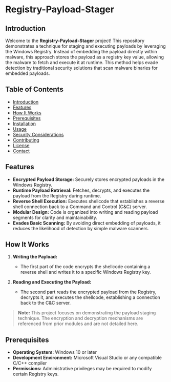 # Registry-Payload-Stager

## **Introduction**

Welcome to the **Registry-Payload-Stager** project! This repository demonstrates a technique for staging and executing payloads by leveraging the Windows Registry. Instead of embedding the payload directly within malware, this approach stores the payload as a registry key value, allowing the malware to fetch and execute it at runtime. This method helps evade detection by traditional security solutions that scan malware binaries for embedded payloads.

## **Table of Contents**
- [Introduction](#introduction)
- [Features](#features)
- [How It Works](#how-it-works)
- [Prerequisites](#prerequisites)
- [Installation](#installation)
- [Usage](#usage)
- [Security Considerations](#security-considerations)
- [Contributing](#contributing)
- [License](#license)
- [Contact](#contact)

## **Features**
- **Encrypted Payload Storage:** Securely stores encrypted payloads in the Windows Registry.
- **Runtime Payload Retrieval:** Fetches, decrypts, and executes the payload from the Registry during runtime.
- **Reverse Shell Execution:** Executes shellcode that establishes a reverse shell connection back to a Command and Control (C&C) server.
- **Modular Design:** Code is organized into writing and reading payload segments for clarity and maintainability.
- **Evades Basic Scanning:** By avoiding direct embedding of payloads, it reduces the likelihood of detection by simple malware scanners.

## **How It Works**

1. **Writing the Payload:**
   - The first part of the code encrypts the shellcode containing a reverse shell and writes it to a specific Windows Registry key.
   
2. **Reading and Executing the Payload:**
   - The second part reads the encrypted payload from the Registry, decrypts it, and executes the shellcode, establishing a connection back to the C&C server.

> **Note:** This project focuses on demonstrating the payload staging technique. The encryption and decryption mechanisms are referenced from prior modules and are not detailed here.

## **Prerequisites**

- **Operating System:** Windows 10 or later
- **Development Environment:** Microsoft Visual Studio or any compatible C/C++ compiler
- **Permissions:** Administrative privileges may be required to modify certain Registry keys.
